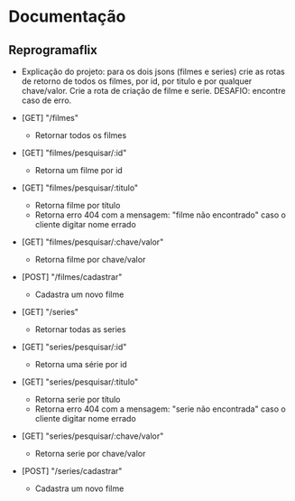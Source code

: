 # Documentação

## Reprogramaflix

- Explicação do projeto: para os dois jsons (filmes e series) crie as rotas de retorno de todos os filmes, por id, por titulo e por qualquer chave/valor. Crie a rota de criação de filme e serie. DESAFIO: encontre caso de erro.

- [GET] "/filmes"
    * Retornar todos os filmes
- [GET] "filmes/pesquisar/:id"
    * Retorna um filme por id 
- [GET] "filmes/pesquisar/:titulo"
    * Retorna filme por título
    * Retorna erro 404 com a mensagem: "filme não encontrado" caso o cliente digitar nome errado
- [GET] "filmes/pesquisar/:chave/valor"
    * Retorna filme por chave/valor
- [POST] "/filmes/cadastrar"
    * Cadastra um novo filme 

- [GET] "/series"
    * Retornar todas as series
- [GET] "series/pesquisar/:id"
    * Retorna uma série por id 
- [GET] "series/pesquisar/:titulo"
    * Retorna serie por título
    * Retorna erro 404 com a mensagem: "serie não encontrada" caso o cliente digitar nome errado
- [GET] "series/pesquisar/:chave/valor"
    * Retorna serie por chave/valor
- [POST] "/series/cadastrar"
    * Cadastra um novo filme 